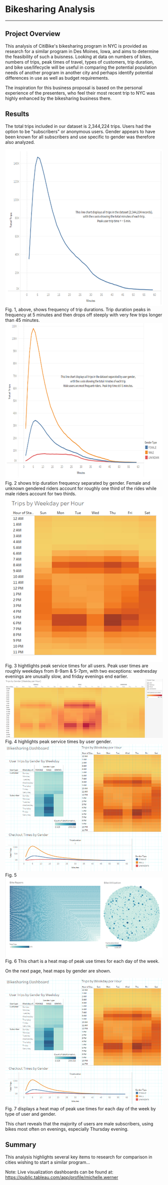 
<!--                                                                                           Michelle Werner (7/10/2022)-->
# Bikesharing Analysis
---

<!--![alt](resources/___.png)-- >
<img src="https://github.com/miwermi/bikesharing/blob/main/static/images/citibike.png" alt ="graphic: CitiBike">
(Above: CitiBike Graphic)-->

## Project Overview

This analysis of CitiBike's bikesharing program in NYC is provided as research for a similar program in Des Moines, Iowa, and aims to determine the feasibility of such a buisness. Looking at data on numbers of bikes, numbers of trips, peak times of travel, types of customers, trip duration, and bike use/lifecycle will be useful in comparing the potential population needs of another program in another city and perhaps identify potential differences in use as well as budget requirements.

The inspiration for this business proposal is based on the personal experience of the presenters, who feel their most recent trip to NYC was highly enhanced by the bikesharing business there.

## Results

The total trips included in our dataset is 2,344,224 trips. Users had the option to be "subscribers" or anonymous users. Gender appears to have been known for all subscribers and use specific to gender was therefore also analyzed.

<img src="https://github.com/miwermi/bikesharing/blob/main/images/Fig1.jpg" height="500" width="666" alt ="Fig 1">
Fig. 1, above, shows frequency of trip durations. Trip duration peaks in frequency at 5 minutes and then drops off steeply with very few trips longer than 45 minutes.
<br /> 

<img src="https://github.com/miwermi/bikesharing/blob/main/images/Fig2.jpg" height="500" width="748" alt="Fig 2">
Fig. 2 shows trip duration frequency separated by gender.  Female and unknown gendered riders account for roughly one third of the rides while male riders account for two thirds.
<br /> 

<img src="https://github.com/miwermi/bikesharing/blob/main/images/Fig3.jpg" alt ="Fig 3">
Fig. 3 hightlights peak service times for all users. Peak user times are roughly weekdays from 8-9am & 5-7pm, with two exceptions: wednesday evenings are unusally slow, and friday evenings end earlier.
<br /> 

<img src="https://github.com/miwermi/bikesharing/blob/main/images/Fig4.jpg" alt ="1">
Fig. 4 highlights peak service times by user gender.

<br /> 
<img src="https://github.com/miwermi/bikesharing/blob/main/images/5.png" alt ="1">
Fig. 5

<img src="https://github.com/miwermi/bikesharing/blob/main/images/6.png" alt ="1">
Fig. 6 This chart is a heat map of peak use times for each day of the week.



On the next page, heat maps by gender are shown.

<img src="https://github.com/miwermi/bikesharing/blob/main/images/7.png" alt ="7">
Fig. 7 displays a heat map of peak use times for each day of the week by type of user and gender.

This chart reveals that the majority of users are male subscribers, using bikes most often on evenings, especially Thursday evening.

## Summary
This analysis highlights several key items to research for comparison in cities wishing to start a similar program...



Note: Live visualization dashboards can be found at: https://public.tableau.com/app/profile/michelle.werner
